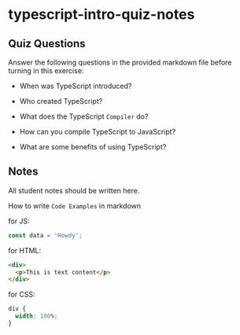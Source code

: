 # typescript-intro-quiz-notes

## Quiz Questions

Answer the following questions in the provided markdown file before turning in this exercise:

- When was TypeScript introduced?
<!-- October 2012 -->
- Who created TypeScript?
<!--Microsoft -->
- What does the TypeScript `Compiler` do?
<!--tsc or the "TypeScript Compiler" is responsible for taking our TypeScript code and compiling it into valid JavaScript so that the browser can read it -->
- How can you compile TypeScript to JavaScript?
<!--TypeScript forces an extra compile step that can be awkward or lengthy, depending on the size of your project -->
- What are some benefits of using TypeScript?
<!--TypeScript's main advantages are the tools it provides for writing more robust and easier-to-read JavaScript as your projects grow in scale and complexity. -->

## Notes

All student notes should be written here.

How to write `Code Examples` in markdown

for JS:

```js
const data = 'Howdy';
```

for HTML:

```html
<div>
  <p>This is text content</p>
</div>
```

for CSS:

```css
div {
  width: 100%;
}
```
